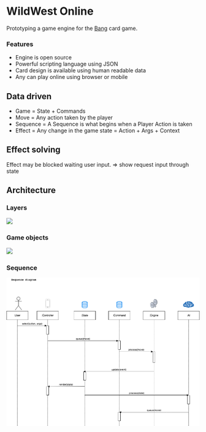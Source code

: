 # WildWest Online

Prototyping a game engine for the [Bang](<https://en.wikipedia.org/wiki/Bang!_(card_game)>) card game.

### Features

- Engine is open source
- Powerful scripting language using JSON
- Card design is available using human readable data
- Any can play online using browser or mobile

## Data driven

- Game = State + Commands
- Move = Any action taken by the player
- Sequence = A Sequence is what begins when a Player Action is taken
- Effect = Any change in the game state = Action + Args + Context

## Effect solving

Effect may be blocked waiting user input.
=> show request input through state

## Architecture

### Layers

![](docs/dependency.png)

### Game objects

![](docs/data_structure.png)

### Sequence

![](docs/sequence.png)
